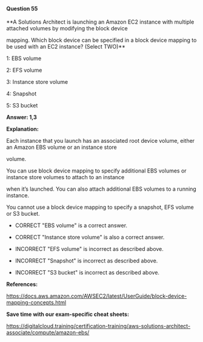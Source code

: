 #### Question  55


**A Solutions Architect is launching an Amazon EC2 instance with multiple attached volumes by modifying the block device

mapping. Which block device can be specified in a block device mapping to be used with an EC2 instance? (Select TWO)**


1: EBS volume


2: EFS volume


3: Instance store volume


4: Snapshot


5: S3 bucket


**Answer: 1,3**


**Explanation:**


Each instance that you launch has an associated root device volume, either an Amazon EBS volume or an instance store

volume.


You can use block device mapping to specify additional EBS volumes or instance store volumes to attach to an instance

when it’s launched. You can also attach additional EBS volumes to a running instance.


You cannot use a block device mapping to specify a snapshot, EFS volume or S3 bucket.


- CORRECT "EBS volume" is a correct answer.


- CORRECT "Instance store volume" is also a correct answer.


- INCORRECT "EFS volume" is incorrect as described above.


- INCORRECT "Snapshot" is incorrect as described above.


- INCORRECT "S3 bucket" is incorrect as described above.


**References:**


https://docs.aws.amazon.com/AWSEC2/latest/UserGuide/block-device-mapping-concepts.html


**Save time with our exam-specific cheat sheets:**


https://digitalcloud.training/certification-training/aws-solutions-architect-associate/compute/amazon-ebs/


